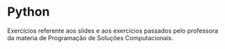 # Python

Exercícios referente aos slides e aos exercícios passados pelo professora da materia de Programação de Soluções Computacionais.
